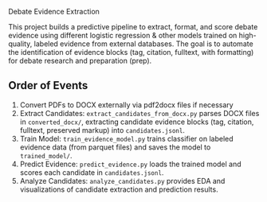 Debate Evidence Extraction

This project builds a predictive pipeline to extract, format, and score debate evidence using different logistic regression & other models trained on high-quality, labeled evidence from external databases. The goal is to automate the identification of evidence blocks (tag, citation, fulltext, with formatting) for debate research and preparation (prep).

## Order of Events
1. Convert PDFs to DOCX externally via pdf2docx files if necessary
2. Extract Candidates: `extract_candidates_from_docx.py` parses DOCX files in `converted_docx/`, extracting candidate evidence blocks (tag, citation, fulltext, preserved markup) into `candidates.jsonl`.
3. Train Model: `train_evidence_model.py` trains classifier on labeled evidence data (from parquet files) and saves the model to `trained_model/`.
4. Predict Evidence: `predict_evidence.py` loads the trained model and scores each candidate in `candidates.jsonl`. 
5. Analyze Candidates: `analyze_candidates.py` provides EDA and visualizations of candidate extraction and prediction results. 
